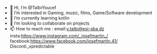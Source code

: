 - 👋 Hi, I’m @TalbiYoucef
- 👀 I’m interested in Gaming, music, films, Game/Software development
- 🌱 I’m currently learning kotlin
- 💞️ I’m looking to collaborate on projects
- 📫 How to reach me :
         email:y.talbi@esi-sba.dz
         insta:https://www.instagram.com/_josefmartin_/
         facebook:https://www.facebook.com/josefmartin.41/
         Discord:_xpredictable

